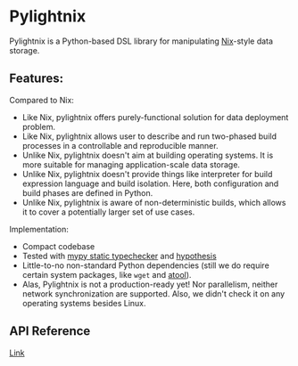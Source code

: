 # Pylightnix

Pylightnix is a Python-based DSL library for manipulating
[Nix](https://nixos.org/nix)-style data storage.

## Features:

Compared to Nix:

* Like Nix, pylightnix offers purely-functional solution for data deployment problem.
* Like Nix, pylightnix allows user to describe and run two-phased build
  processes in a controllable and reproducible manner.
* Unlike Nix, pylightnix doesn't aim at building operating systems. It
  is more suitable for managing application-scale data storage.
* Unlike Nix, pylightnix doesn't provide things like interpreter for build
  expression language and build isolation. Here, both configuration and build
  phases are defined in Python.
* Unlike Nix, pylightnix is aware of non-deterministic builds, which allows
  it to cover a potentially larger set of use cases.

Implementation:

* Compact codebase
* Tested with [mypy static typechecker](http://mypy-lang.org/) and
  [hypothesis](https://hypothesis.works)
* Little-to-no non-standard Python dependencies (still we do require certain
  system packages, like `wget` and [atool](https://www.nongnu.org/atool/)).
* Alas, Pylightnix is not a production-ready yet! Nor parallelism, neither network
  synchronization are supported. Also, we didn't check it on any operating systems
  besides Linux.

## API Reference

[Link](./docs/Reference.md)
